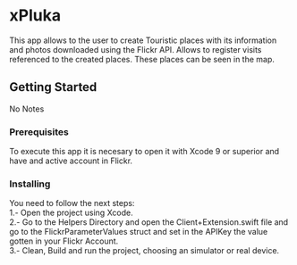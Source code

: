 # xPluka
This app allows to the user to create Touristic places with its information and photos downloaded using the Flickr API. 
Allows to register visits referenced to the created places.
These places can be seen in the map.
## Getting Started
No Notes
### Prerequisites
To execute this app it is necesary to open it with Xcode 9 or superior and have and active account in Flickr.
### Installing
You need to follow the next steps:<br />
1.- Open the project using Xcode.<br />
2.- Go to the Helpers Directory and open the Client+Extension.swift file and go to the  FlickrParameterValues struct and set in the APIKey     the value gotten in your Flickr Account.<br />
3.- Clean, Build and run the project, choosing an simulator or real device.<br />
